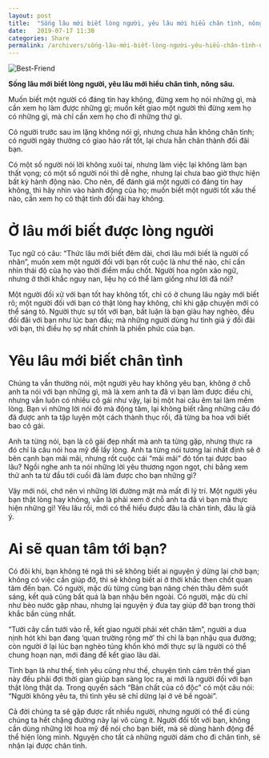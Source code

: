 ```yaml
---
layout: post
title:  "Sống lâu mới biết lòng người, yêu lâu mới hiểu chân tình, nông sâu."
date:   2019-07-17 11:30
categories: Share
permalink: /archivers/sống-lâu-mới-biết-lòng-người-yêu-hiểu-chân-tình-nông-sâu
---
```


![Best-Friend](../../images/2.png)

**Sống lâu mới biết lòng người, yêu lâu mới hiểu chân tình, nông sâu.**


Muốn biết một người có đáng tin hay không, đừng xem họ nói những gì, mà cần xem họ làm được những gì; muốn kết giao một người thì đừng xem họ có những gì, mà chỉ cần xem họ cho đi những thứ gì.

Có người trước sau im lặng không nói gì, nhưng chưa hẳn không chân tình; có người ngày thường có giao hảo rất tốt, lại chưa hẳn chân thành đối đãi bạn.

Có một số người nói lời không xuôi tai, nhưng làm việc lại không làm bạn thất vọng; có một số người nói thì dễ nghe, nhưng lại chưa bao giờ thực hiện bất kỳ hành động nào. Cho nên, để đánh giá một người có đáng tin hay không, thì hãy nhìn vào hành động của họ; muốn biết một người tốt xấu thế nào, cần xem họ có thật tình đối đãi hay không.

# Ở lâu mới biết được lòng người

Tục ngữ có câu: “Thức lâu mới biết đêm dài, chơi lâu mới biết là người cố nhân”, muốn xem một người đối với bạn rốt cuộc là như thế nào, chỉ cần nhìn thái độ của họ vào thời điểm mấu chốt. Người hoa ngôn xảo ngữ, nhưng ở thời khắc nguy nan, liệu họ có thể làm giống như lời đã nói?

Một người đối xử với bạn tốt hay không tốt, chỉ có ở chung lâu ngày mới biết rõ; một người đối với bạn có thật lòng hay không, chỉ khi gặp chuyện mới có thể sáng tỏ. Người thực sự tốt với bạn, bất luận là bạn giàu hay nghèo, đều đối đãi với bạn như lúc ban đầu; mà những người dùng hư tình giả ý đối đãi với bạn, thì điều họ sợ nhất chính là phiền phức của bạn.

# Yêu lâu mới biết chân tình

Chúng ta vẫn thường nói, một người yêu hay không yêu bạn, không ở chỗ anh ta nói với bạn những gì, mà là xem anh ta đã vì bạn làm được điều chi, nhưng vẫn luôn có nhiều cô gái như vậy, lại bị một hai câu êm tai làm mềm lòng. Bạn vì những lời nói đó mà động tâm, lại không biết rằng những câu đó đã được anh ta tập luyện một cách thành thục rồi, đã từng ba hoa với biết bao cô gái.

Anh ta từng nói, bạn là cô gái đẹp nhất mà anh ta từng gặp, nhưng thực ra đó chỉ là câu nói hoa mỹ để lấy lòng. Anh ta từng nói tương lai nhất định sẽ ở bên cạnh bạn mãi mãi, nhưng rốt cuộc cái “mãi mãi” đó tồn tại được bao lâu? Ngồi nghe anh ta nói những lời yêu thương ngon ngọt, chi bằng xem thử anh ta từ đầu tới cuối đã làm được cho bạn những gì?

Vậy mới nói, chớ nên vì những lời đường mật mà mất đi lý trí. Một người yêu bạn thật lòng hay không, vẫn là phải xem ở chỗ anh ta đã vì bạn mà thực hiện những gì! Yêu lâu rồi, mới có thể hiểu được đâu là chân tình, đâu là giả ý.

# Ai sẽ quan tâm tới bạn?

Có đôi khi, bạn không té ngã thì sẽ không biết ai nguyện ý dừng lại chờ bạn; không có việc cần giúp đỡ, thì sẽ không biết ai ở thời khắc then chốt quan tâm đến bạn. Có người, mặc dù từng cùng bạn nâng chén thâu đêm suốt sáng, kết quả cũng bất quá là bạn nhậu bên ngoài. Có người, mặc dù chỉ như bèo nước gặp nhau, nhưng lại nguyện ý đưa tay giúp đỡ bạn trong thời khắc bần cùng nhất.

“Tưới cây cần tưới vào rễ, kết giao người phải xét chân tâm”, người a dua nịnh hót khi bạn đang ‘quan trường rộng mở’ thì chỉ là bạn nhậu qua đường; còn người ở lại lúc bạn nghèo túng khốn khó mới thực sự là người có thể chung hoạn nạn, mới đáng để kết giao lâu dài.

Tình bạn là như thế, tình yêu cũng như thế, chuyện tình cảm trên thế gian này đều phải đợi thời gian giúp bạn sàng lọc ra, ai mới là người đối với bạn thật lòng thật dạ. Trong quyển sách “Bản chất của cô độc” có một câu nói: “Người không yêu ta, thì tình yêu sẽ chỉ dừng lại ở vẻ bề ngoài”.

Cả đời chúng ta sẽ gặp được rất nhiều người, nhưng người có thể đi cùng chúng ta hết chặng đường này lại vô cùng ít. Người đối tốt với bạn, không cần dùng những lời hoa mỹ để nói cho bạn biết, mà sẽ dùng hành động để thể hiện lòng mình. Nguyện cho tất cả những người dám cho đi chân tình, sẽ nhận lại được chân tình.
